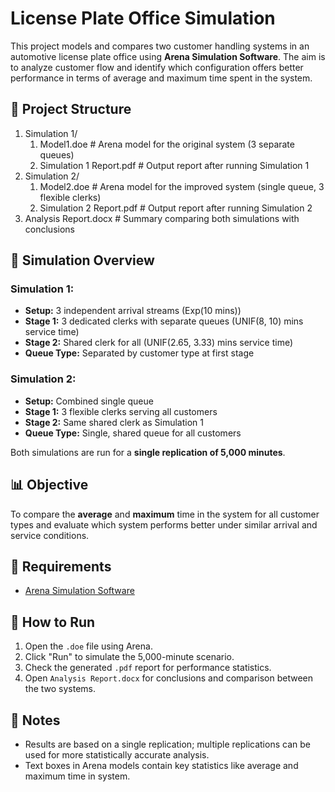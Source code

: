 # License Plate Office Simulation

This project models and compares two customer handling systems in an automotive license plate office using **Arena Simulation Software**. The aim is to analyze customer flow and identify which configuration offers better performance in terms of average and maximum time spent in the system.

## 📁 Project Structure

1. Simulation 1/
    1. Model1.doe # Arena model for the original system (3 separate queues)
    2. Simulation 1 Report.pdf # Output report after running Simulation 1
2. Simulation 2/
    1. Model2.doe # Arena model for the improved system (single queue, 3 flexible clerks)
    2. Simulation 2 Report.pdf # Output report after running Simulation 2
3. Analysis Report.docx # Summary comparing both simulations with conclusions

## 🧪 Simulation Overview

### Simulation 1:  
- **Setup:** 3 independent arrival streams (Exp(10 mins))  
- **Stage 1:** 3 dedicated clerks with separate queues (UNIF(8, 10) mins service time)  
- **Stage 2:** Shared clerk for all (UNIF(2.65, 3.33) mins service time)  
- **Queue Type:** Separated by customer type at first stage

### Simulation 2:  
- **Setup:** Combined single queue  
- **Stage 1:** 3 flexible clerks serving all customers  
- **Stage 2:** Same shared clerk as Simulation 1  
- **Queue Type:** Single, shared queue for all customers

Both simulations are run for a **single replication of 5,000 minutes**.

## 📊 Objective

To compare the **average** and **maximum** time in the system for all customer types and evaluate which system performs better under similar arrival and service conditions.

## 🧰 Requirements

- [Arena Simulation Software](https://www.rockwellautomation.com/en-us/products/software/arena-simulation.html)

## 🚀 How to Run

1. Open the `.doe` file using Arena.
2. Click "Run" to simulate the 5,000-minute scenario.
3. Check the generated `.pdf` report for performance statistics.
4. Open `Analysis Report.docx` for conclusions and comparison between the two systems.

## 📎 Notes

- Results are based on a single replication; multiple replications can be used for more statistically accurate analysis.
- Text boxes in Arena models contain key statistics like average and maximum time in system.
